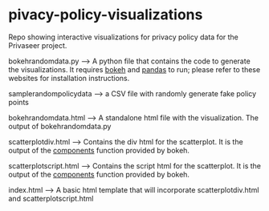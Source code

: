 # pivacy-policy-visualizations
Repo showing interactive visualizations for privacy policy data for the Privaseer project.

bokehrandomdata.py --> A python file that contains the code to generate the visualizations. It requires [bokeh](https://bokeh.org/) and [pandas](https://pandas.pydata.org/) to run; please refer to these websites for installation instructions. 

samplerandompolicydata --> a CSV file with randomly generate fake policy points

bokehrandomdata.html --> A standalone html file with the visualization. The output of bokehrandomdata.py

scatterplotdiv.html --> Contains the div html for the scatterplot. It is the output of the [components](https://docs.bokeh.org/en/2.4.3/docs/user_guide/embed.html) function provided by bokeh. 

scatterplotscript.html --> Contains the script html for the scatterplot. It is the output of the [components](https://docs.bokeh.org/en/2.4.3/docs/user_guide/embed.html) function provided by bokeh.

index.html --> A basic html template that will incorporate scatterplotdiv.html and scatterplotscript.html
